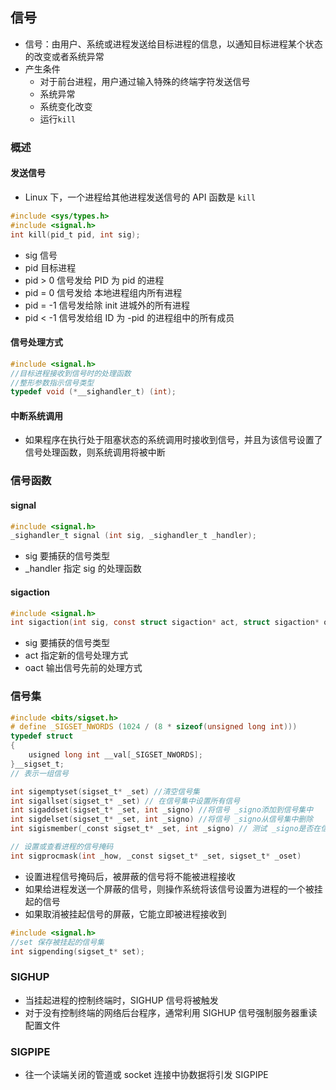 ## 信号

- 信号：由用户、系统或进程发送给目标进程的信息，以通知目标进程某个状态的改变或者系统异常
- 产生条件
  - 对于前台进程，用户通过输入特殊的终端字符发送信号
  - 系统异常
  - 系统变化改变
  - 运行`kill`

### 概述

#### 发送信号

- Linux 下，一个进程给其他进程发送信号的 API 函数是 `kill`

```C
#include <sys/types.h>
#include <signal.h>
int kill(pid_t pid, int sig);
```

- sig 信号
- pid 目标进程
 - pid > 0 信号发给 PID 为 pid 的进程
 - pid = 0 信号发给 本地进程组内所有进程
 - pid = -1 信号发给除 init 进城外的所有进程
 - pid < -1 信号发给组 ID 为 -pid 的进程组中的所有成员

#### 信号处理方式

```C
#include <signal.h>
//目标进程接收到信号时的处理函数
//整形参数指示信号类型
typedef void (*__sighandler_t) (int);
```

#### 中断系统调用

- 如果程序在执行处于阻塞状态的系统调用时接收到信号，并且为该信号设置了信号处理函数，则系统调用将被中断

### 信号函数

#### signal

```C
#include <signal.h>
_sighandler_t signal (int sig, _sighandler_t _handler);
```

- sig 要捕获的信号类型
- _handler 指定 sig 的处理函数

#### sigaction

```C
#include <signal.h>
int sigaction(int sig, const struct sigaction* act, struct sigaction* oact);
```

- sig 要捕获的信号类型
- act 指定新的信号处理方式
- oact 输出信号先前的处理方式

### 信号集

```C
#include <bits/sigset.h>
# define _SIGSET_NWORDS (1024 / (8 * sizeof(unsigned long int)))
typedef struct
{
    usigned long int __val[_SIGSET_NWORDS];
}__sigset_t;
// 表示一组信号

int sigemptyset(sigset_t* _set) //清空信号集
int sigallset(sigset_t* _set) // 在信号集中设置所有信号
int sigaddset(sigset_t* _set, int _signo) //将信号 _signo添加到信号集中
int sigdelset(sigset_t* _set, int _signo) //将信号 _signo从信号集中删除
int sigismember(_const sigset_t* _set, int _signo) // 测试 _signo是否在信号集中

// 设置或查看进程的信号掩码
int sigprocmask(int _how, _const sigset_t* _set, sigset_t* _oset)
```

- 设置进程信号掩码后，被屏蔽的信号将不能被进程接收
- 如果给进程发送一个屏蔽的信号，则操作系统将该信号设置为进程的一个被挂起的信号
- 如果取消被挂起信号的屏蔽，它能立即被进程接收到

```C
#include <signal.h>
//set 保存被挂起的信号集
int sigpending(sigset_t* set);
```

### SIGHUP

- 当挂起进程的控制终端时，SIGHUP 信号将被触发
- 对于没有控制终端的网络后台程序，通常利用 SIGHUP 信号强制服务器重读配置文件

### SIGPIPE

- 往一个读端关闭的管道或 socket 连接中协数据将引发 SIGPIPE
